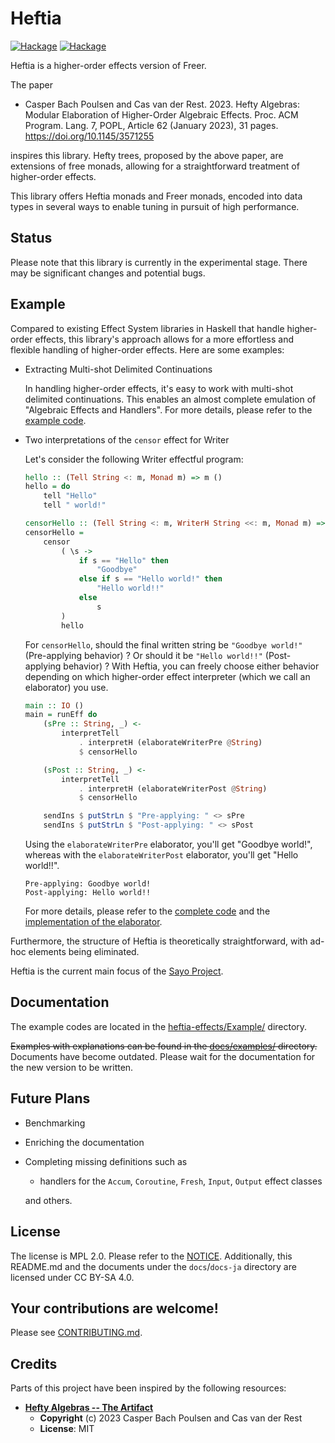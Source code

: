 # Heftia

[![Hackage](https://img.shields.io/hackage/v/heftia.svg?logo=haskell&label=heftia)](https://hackage.haskell.org/package/heftia)
[![Hackage](https://img.shields.io/hackage/v/heftia-effects.svg?logo=haskell&label=heftia-effects)](https://hackage.haskell.org/package/heftia-effects)

Heftia is a higher-order effects version of Freer.

The paper
* Casper Bach Poulsen and Cas van der Rest. 2023. Hefty Algebras: Modular
    Elaboration of Higher-Order Algebraic Effects. Proc. ACM Program. Lang. 7,
    POPL, Article 62 (January 2023), 31 pages. <https://doi.org/10.1145/3571255>

inspires this library.
Hefty trees, proposed by the above paper, are extensions of free monads,
allowing for a straightforward treatment of higher-order effects.

This library offers Heftia monads and Freer monads, encoded into data
types in several ways to enable tuning in pursuit of high performance.

## Status

Please note that this library is currently in the experimental stage. There may be significant changes and potential bugs.

## Example

Compared to existing Effect System libraries in Haskell that handle higher-order effects, this
library's approach allows for a more effortless and flexible handling of higher-order effects. Here
are some examples:

* Extracting Multi-shot Delimited Continuations

    In handling higher-order effects, it's easy to work with multi-shot delimited continuations.
    This enables an almost complete emulation of "Algebraic Effects and Handlers".
    For more details, please refer to
    the [example code](heftia-effects/Example/Continuation/Main.hs).

* Two interpretations of the `censor` effect for Writer

    Let's consider the following Writer effectful program:

    ```hs
    hello :: (Tell String <: m, Monad m) => m ()
    hello = do
        tell "Hello"
        tell " world!"

    censorHello :: (Tell String <: m, WriterH String <<: m, Monad m) => m ()
    censorHello =
        censor
            ( \s ->
                if s == "Hello" then
                    "Goodbye"
                else if s == "Hello world!" then
                    "Hello world!!"
                else
                    s
            )
            hello
    ```

    For `censorHello`, should the final written string be `"Goodbye world!"` (Pre-applying behavior) ?
    Or should it be `"Hello world!!"` (Post-applying behavior) ?
    With Heftia, you can freely choose either behavior depending on which higher-order effect interpreter (which we call an elaborator) you use.

    ```hs
    main :: IO ()
    main = runEff do
        (sPre :: String, _) <-
            interpretTell
                . interpretH (elaborateWriterPre @String)
                $ censorHello

        (sPost :: String, _) <-
            interpretTell
                . interpretH (elaborateWriterPost @String)
                $ censorHello

        sendIns $ putStrLn $ "Pre-applying: " <> sPre
        sendIns $ putStrLn $ "Post-applying: " <> sPost
    ```

    Using the `elaborateWriterPre` elaborator, you'll get "Goodbye world!", whereas with the `elaborateWriterPost` elaborator, you'll get "Hello world!!".
    ```
    Pre-applying: Goodbye world!
    Post-applying: Hello world!!
    ```

    For more details, please refer to the [complete code](https://github.com/sayo-hs/heftia/blob/develop/heftia-effects/Example/Writer/Main.hs) and the [implementation of the elaborator](https://github.com/sayo-hs/heftia/blob/develop/heftia-effects/src/Control/Effect/Handler/Heftia/Writer.hs).

Furthermore, the structure of Heftia is theoretically straightforward, with ad-hoc elements being
eliminated.

Heftia is the current main focus of the [Sayo Project](https://github.com/sayo-hs).

## Documentation
The example codes are located in the [heftia-effects/Example/](heftia-effects/Example/) directory.

~~Examples with explanations can be found in the [docs/examples/](https://github.com/sayo-hs/heftia/tree/master/docs/examples) directory.~~ Documents have become outdated.
Please wait for the documentation for the new version to be written.


## Future Plans
* Benchmarking
* Enriching the documentation
* Completing missing definitions such as
    * handlers for the `Accum`, `Coroutine`, `Fresh`, `Input`, `Output` effect classes

    and others.

## License
The license is MPL 2.0. Please refer to the [NOTICE](https://github.com/sayo-hs/heftia/blob/develop/NOTICE).
Additionally, this README.md and the documents under the `docs`/`docs-ja` directory are licensed
under CC BY-SA 4.0.

## Your contributions are welcome!
Please see [CONTRIBUTING.md](https://github.com/sayo-hs/heftia/blob/develop/CONTRIBUTING.md).

## Credits
Parts of this project have been inspired by the following resources:

* **[Hefty Algebras -- The Artifact](https://github.com/heft-lang/POPL2023)**
    * **Copyright** (c) 2023 Casper Bach Poulsen and Cas van der Rest
    * **License**: MIT
